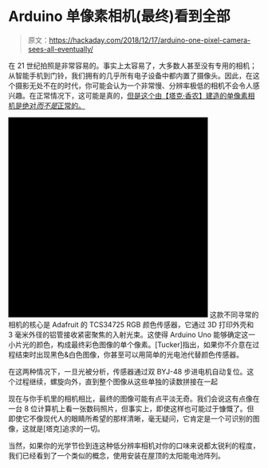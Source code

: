 # Arduino 单像素相机(最终)看到全部

> 原文：<https://hackaday.com/2018/12/17/arduino-one-pixel-camera-sees-all-eventually/>

在 21 世纪拍照是非常容易的。事实上太容易了，大多数人甚至没有专用的相机；从智能手机到门铃，我们拥有的几乎所有电子设备中都内置了摄像头。因此，在这个摄影无处不在的时代，你可能会认为一个非常慢、分辨率极低的相机不会令人感兴趣。在正常情况下，这可能是真的，[但是这个由【塔克·香农】建造的单像素相机是绝对*而不是*正常的。](https://github.com/tuckershannon/One-Pixel-Arduino-Camera)

[![](img/d1635d74f4588a974e44fdbc42c1b8ab.png)](https://hackaday.com/wp-content/uploads/2018/12/1cam_detail.gif) 这款不同寻常的相机的核心是 Adafruit 的 TCS34725 RGB 颜色传感器，它通过 3D 打印外壳和 3 毫米外径的铝管接收紧密聚焦的入射光束。这使得 Arduino Uno 能够确定这一小片光的颜色，构成最终彩色图像的单个像素。[Tucker]指出，如果你不介意在过程结束时出现黑色&白色图像，你甚至可以用简单的光电池代替颜色传感器。

在这两种情况下，一旦光被分析，传感器通过双 BYJ-48 步进电机自动复位。这个过程继续，螺旋向外，直到整个图像从这些单独的读数拼接在一起

现在与你手机里的相机相比，最终的图像可能有点平淡无奇。我们会说这有点像在一台 8 位计算机上看一张数码照片，但事实上，即使这样也可能过于慷慨了。但即使它不像现代人的眼睛所希望的那样清晰，毫无疑问，它肯定是一个可识别的图像，这就是[塔克]追求的一切。

当然，如果你的光学节俭到连这种低分辨率相机对你的口味来说都太锐利的程度，我们已经看到了一个类似的概念，使用安装在屋顶的太阳能电池阵列。